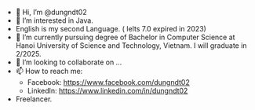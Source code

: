 
- 👋 Hi, I’m @dungndt02
- 👀 I’m interested in Java.
- English is my second Language. ( Ielts 7.0 expired in 2023)
- 🌱 I’m currently pursuing degree of Bachelor in Computer Science at Hanoi University of Science and Technology, Vietnam.
      I will graduate in 2/2025.
- 💞️ I’m looking to collaborate on ...
- 📫 How to reach me:
    - Facebook: https://www.facebook.com/dungndt02
    - LinkedIn: https://www.linkedin.com/in/dungndt02
- Freelancer.
